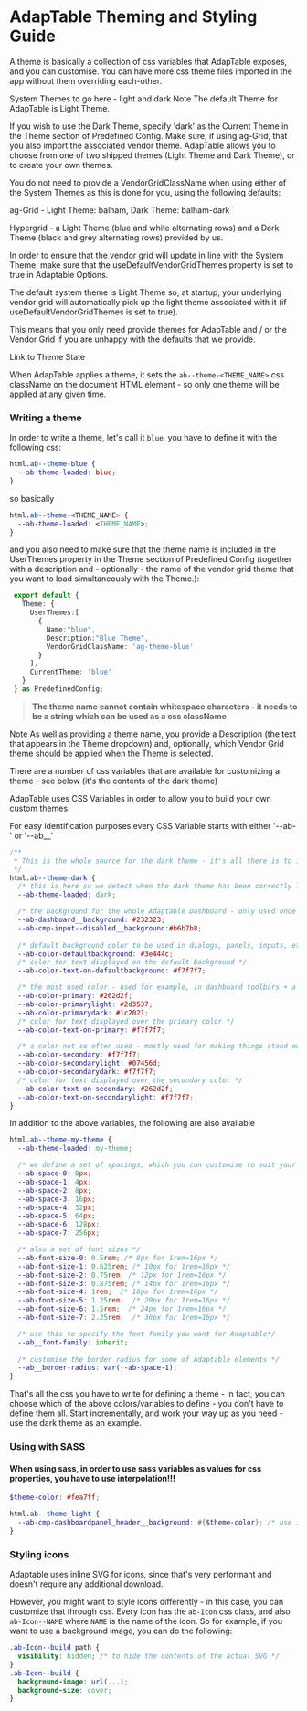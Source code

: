 # AdapTable Theming and Styling Guide



A theme is basically a collection of css variables that AdapTable exposes, and you can customise. You can have more css theme files imported in the app without them overriding each-other.

System Themes
to go here - light and dark
Note
The default Theme for AdapTable is Light Theme.

If you wish to use the Dark Theme, specify 'dark' as the Current Theme in the Theme section of Predefined Config. Make sure, if using ag-Grid, that you also import the associated vendor theme.
AdapTable allows you to choose from one of two shipped themes (Light Theme and Dark Theme), or to create your own themes.

You do not need to provide a VendorGridClassName when using either of the System Themes as this is done for you, using the following defaults:

ag-Grid -  Light Theme: balham,   Dark Theme: balham-dark

Hypergrid - a Light Theme (blue and white alternating rows) and a Dark Theme (black and grey alternating rows) provided by us.

In order to ensure that the vendor grid will update in line with the System Theme, make sure that the useDefaultVendorGridThemes property is set to true in Adaptable Options.


The default system theme is Light Theme so, at startup, your underlying vendor grid will automatically pick up the light theme associated with it (if useDefaultVendorGridThemes is set to true).  

This means that you only need provide themes for AdapTable and / or the Vendor Grid if you are unhappy with the defaults that we provide.

Link to Theme State



When AdapTable applies a theme, it sets the `ab--theme-<THEME_NAME>` css className on the document HTML element - so only one theme will be applied at any given time. 

### Writing a theme

In order to write a theme, let's call it `blue`, you have to define it with the following css:

```css
html.ab--theme-blue {
  --ab-theme-loaded: blue;
}
```

so basically 

```css
html.ab--theme-<THEME_NAME> {
  --ab-theme-loaded: <THEME_NAME>;
}
```

and you also need to make sure that the theme name is included in the UserThemes property in the Theme section of Predefined Config (together with a description and - optionally - the name of the vendor grid theme that you want to load simultaneously with the Theme.):

 ```ts
  export default {
    Theme: {
      UserThemes:[
        {
          Name:"blue",
          Description:"Blue Theme",
          VendorGridClassName: 'ag-theme-blue'
        }
      ],
      CurrentTheme: 'blue'
    }  
  } as PredefinedConfig;
  ```

> **The theme name cannot contain whitespace characters - it needs to be a string which can be used as a css className**
  
  Note
As well as providing a theme name, you provide a Description (the text that appears in the Theme dropdown) and, optionally, which Vendor Grid theme should be applied when the Theme is selected.

There are a number of css variables that are available for customizing a theme - see below (it's the contents of the dark theme)

AdapTable uses CSS Variables in order to allow you to build your own custom themes.

For easy identification purposes every CSS Variable starts with either '--ab-' or '--ab__'

```css
/** 
 * This is the whole source for the dark theme - it's all there is to it!
 */ 
html.ab--theme-dark {
  /* this is here so we detect when the dark theme has been correctly loaded */
  --ab-theme-loaded: dark;

  /* the background for the whole Adaptable Dashboard - only used once */
  --ab-dashboard__background: #232323;   
  --ab-cmp-input--disabled__background:#b6b7b8;
  
  /* default background color to be used in dialogs, panels, inputs, etc */
  --ab-color-defaultbackground: #3e444c;
  /* color for text displayed on the default background */
  --ab-color-text-on-defaultbackground: #f7f7f7;

  /* the most used color - used for example, in dashboard toolbars + a light and dark variation */
  --ab-color-primary: #262d2f;
  --ab-color-primarylight: #2d3537;
  --ab-color-primarydark: #1c2021;
  /* color for text displayed over the primary color */
  --ab-color-text-on-primary: #f7f7f7;

  /* a color not so often used - mostly used for making things stand out - used for example, in wizard dialog headers + a light and dark variation */
  --ab-color-secondary: #f7f7f7;
  --ab-color-secondarylight: #07456d;
  --ab-color-secondarydark: #f7f7f7;
  /* color for text displayed over the secondary color */
  --ab-color-text-on-secondary: #262d2f;
  --ab-color-text-on-secondarylight: #f7f7f7;
}
```

In addition to the above variables, the following are also available

```css
html.ab--theme-my-theme {
  --ab-theme-loaded: my-theme;

  /* we define a set of spacings, which you can customise to suit your needs */
  --ab-space-0: 0px;
  --ab-space-1: 4px;
  --ab-space-2: 8px;
  --ab-space-3: 16px;
  --ab-space-4: 32px;
  --ab-space-5: 64px;
  --ab-space-6: 128px;
  --ab-space-7: 256px;

  /* also a set of font sizes */
  --ab-font-size-0: 0.5rem; /* 8px for 1rem=16px */
  --ab-font-size-1: 0.625rem; /* 10px for 1rem=16px */
  --ab-font-size-2: 0.75rem; /* 12px for 1rem=16px */
  --ab-font-size-3: 0.875rem; /* 14px for 1rem=16px */
  --ab-font-size-4: 1rem;  /* 16px for 1rem=16px */
  --ab-font-size-5: 1.25rem;  /* 20px for 1rem=16px */
  --ab-font-size-6: 1.5rem;  /* 24px for 1rem=16px */
  --ab-font-size-7: 2.25rem;  /* 36px for 1rem=16px */

  /* use this to specify the font family you want for Adaptable*/
  --ab__font-family: inherit;
  
  /* customise the border radius for some of Adaptable elements */
  --ab__border-radius: var(--ab-space-1);
}
```

That's all the css you have to write for defining a theme - in fact, you can choose which of the above colors/variables to define - you don't have to define them all. Start incrementally, and work your way up as you need - use the dark theme as an example.


### Using with SASS

#### When using sass, in order to use sass variables as values for css properties, you have to use interpolation!!!

```scss
$theme-color: #fea7ff;

html.ab--theme-light {
  --ab-cmp-dashboardpanel_header__background: #{$theme-color}; /* use interpolation ! */
}
```

### Styling icons

Adaptable uses inline SVG for icons, since that's very performant and doesn't require any additional download.

However, you might want to style icons differently - in this case, you can customize that through css. Every icon has the `ab-Icon` css class, and also `ab-Icon--NAME` where `NAME` is the name of the icon. So for example, if you want to use a background image, you can do the following:


```css
.ab-Icon--build path {
  visibility: hidden; /* to hide the contents of the actual SVG */
}
.ab-Icon--build {
  background-image: url(...);
  background-size: cover;
}
```

